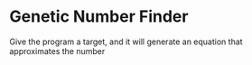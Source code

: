 # Genetic Number Finder

Give the program a target, and it will generate an equation that approximates the number
